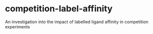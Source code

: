 # competition-label-affinity
An investigation into the impact of labelled ligand affinity in competition experiments
